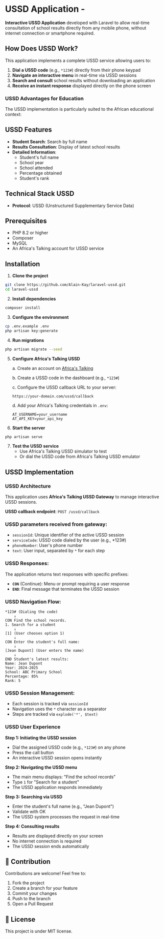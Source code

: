 #  USSD Application - 
**Interactive USSD Application** developed with Laravel to allow real-time consultation of school results directly from any mobile phone, without internet connection or smartphone required.


##  How Does USSD Work?

This application implements a complete USSD service allowing users to:

1. **Dial a USSD code** (e.g., `*123#`) directly from their phone keypad
2. **Navigate an interactive menu** in real-time via USSD sessions
3. **Search and consult** school results without downloading an application
4. **Receive an instant response** displayed directly on the phone screen

### USSD Advantages for Education

The USSD implementation is particularly suited to the African educational context:

##  USSD Features

- **Student Search**: Search by full name
- **Results Consultation**: Display of latest school results
- **Detailed Information**:
  - Student's full name
  - School year
  - School attended
  - Percentage obtained
  - Student's rank

##  Technical Stack USSD

- **Protocol**: USSD (Unstructured Supplementary Service Data)

##  Prerequisites

- PHP 8.2 or higher
- Composer
- MySQL
- An Africa's Talking account for USSD service

##  Installation

1. **Clone the project**
```bash
git clone https://github.com/Alain-Kay/laravel-ussd.git
cd laravel-ussd
```

2. **Install dependencies**
```bash
composer install
```

3. **Configure the environment**
```bash
cp .env.example .env
php artisan key:generate
```

4. **Run migrations**
```bash
php artisan migrate --seed
```

5. **Configure Africa's Talking USSD**
   
   a. Create an account on [Africa's Talking](https://africastalking.com)
   
   b. Create a USSD code in the dashboard (e.g., `*123#`)
   
   c. Configure the USSD callback URL to your server:
   ```
   https://your-domain.com/ussd/callback
   ```
   
   d. Add your Africa's Talking credentials in `.env`:
   ```env
   AT_USERNAME=your_username
   AT_API_KEY=your_api_key
   ```

6. **Start the server**
```bash
php artisan serve
```

7. **Test the USSD service**
   - Use Africa's Talking USSD simulator to test
   - Or dial the USSD code from Africa's Talking USSD emulator


##  USSD Implementation

### USSD Architecture

This application uses **Africa's Talking USSD Gateway** to manage interactive USSD sessions.

**USSD callback endpoint**: `POST /ussd/callback`

### USSD parameters received from gateway:
- `sessionId`: Unique identifier of the active USSD session
- `serviceCode`: USSD code dialed by the user (e.g., *123#)
- `phoneNumber`: User's phone number
- `text`: User input, separated by `*` for each step

### USSD Responses:
The application returns text responses with specific prefixes:

- **`CON`** (Continue): Menu or prompt requiring a user response
- **`END`**: Final message that terminates the USSD session

### USSD Navigation Flow:

```
*123# (Dialing the code)
    ↓
CON Find the school records.
1. Search for a student
    ↓
[1] (User chooses option 1)
    ↓
CON Enter the student's full name:
    ↓
[Jean Dupont] (User enters the name)
    ↓
END Student's latest results:
Name: Jean Dupont
Year: 2024-2025
School: ABC Primary School
Percentage: 85%
Rank: 5
```

### USSD Session Management:
- Each session is tracked via `sessionId`
- Navigation uses the `*` character as a separator
- Steps are tracked via `explode('*', $text)`



### USSD User Experience

**Step 1: Initiating the USSD session**
- Dial the assigned USSD code (e.g., `*123#`) on any phone
- Press the call button
- An interactive USSD session opens instantly

**Step 2: Navigating the USSD menu**
- The main menu displays: "Find the school records"
- Type `1` for "Search for a student"
- The USSD application responds immediately

**Step 3: Searching via USSD**
- Enter the student's full name (e.g., "Jean Dupont")
- Validate with OK
- The USSD system processes the request in real-time

**Step 4: Consulting results**
- Results are displayed directly on your screen
- No internet connection is required
- The USSD session ends automatically


## 🤝 Contribution

Contributions are welcome! Feel free to:
1. Fork the project
2. Create a branch for your feature
3. Commit your changes
4. Push to the branch
5. Open a Pull Request

## 📄 License

This project is under MIT license.
